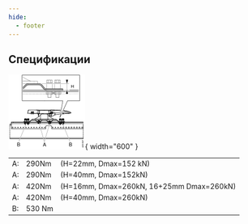 ```yaml
---
hide:
  - footer
---
```



## Спецификации

![Image title](../images/b420057.svg){ width="600" }


<table class="table table-bordered">
<small>
    <tr>
        <td>A:</td>
        <td>290Nm</td>            
        <td>(H=22mm, Dmax=152 kN)</td>
    </tr>
    <tr>
        <td>A:</td>
        <td>290Nm</td>            
        <td>(H=40mm, Dmax=152kN)</small></td>
    </tr>
    <tr>
        <td>A:</td>
        <td>420Nm</td>           
        <td>(H=16mm, Dmax=260kN, 16+25mm Dmax=260kN)</td>
    </tr>
    <tr>
        <td>A:</td>
        <td>420Nm</td>           
        <td>(H=40mm, Dmax=260kN)</td>
    </tr>
    <tr>
        <td>B:</td>
        <td>530 Nm</td>
        <td>&nbsp;&nbsp;</td>
    </tr>
</table>

## 